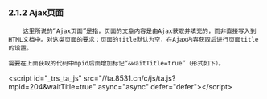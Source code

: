 ### 2.1.2 Ajax页面

```
    这里所说的“Ajax页面”是指，页面的文章内容是由Ajax获取并填充的，而非直接写入到HTML文档中。对这类页面的要求：页面的title默认为空，在Ajax内容获取后进行页面title的设置。

需要在上面获取的代码中mpid后面增加标记“&waitTitle=true”（形式如下）。
```

&lt;script id="\_trs\_ta\_js" src="//ta.8531.cn/c/js/ta.js?mpid=204&waitTitle=true" async="async" defer="defer"&gt;&lt;/script&gt;

